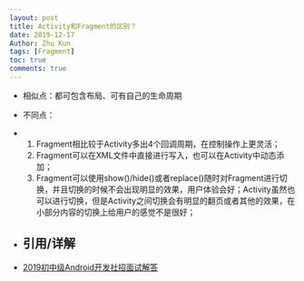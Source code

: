 ```yaml
---
layout: post
title: Activity和Fragment的区别？
date: 2019-12-17
Author: Zhu Kun
tags: [Fragment]
toc: true
comments: true
---
```


- 相似点：都可包含布局、可有自己的生命周期

- 不同点： 

- 1. Fragment相比较于Activity多出4个回调周期，在控制操作上更灵活；
  2. Fragment可以在XML文件中直接进行写入，也可以在Activity中动态添加；
  3. Fragment可以使用show()/hide()或者replace()随时对Fragment进行切换，并且切换的时候不会出现明显的效果，用户体验会好；Activity虽然也可以进行切换，但是Activity之间切换会有明显的翻页或者其他的效果，在小部分内容的切换上给用户的感觉不是很好；

- ## 引用/详解

- [2019初中级Android开发社招面试解答](https://juejin.im/post/5c8211fee51d453a136e36b0)